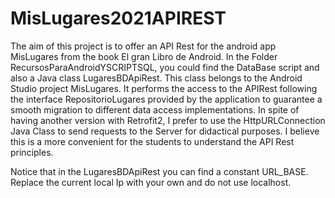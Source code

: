 # MisLugares2021APIREST

The aim of this project is to offer an API Rest for the android app MisLugares from the book El gran Libro de Android.
In the Folder RecursosParaAndroidYSCRIPTSQL, you could find the DataBase script and also a Java class LugaresBDApiRest. This class 
belongs to the Android Studio project MisLugares. It performs the access to the APIRest following the interface RepositorioLugares provided by the 
application to guarantee a smooth migration to different data access implementations. In spite of having another version with Retrofit2, I prefer to use the 
HttpURLConnection Java Class to send requests to the Server for didactical purposes. I believe this is a more convenient for the students to understand the API Rest
principles.

Notice that in the LugaresBDApiRest you can find a constant URL_BASE. Replace the current local Ip with your own and do not use localhost.
